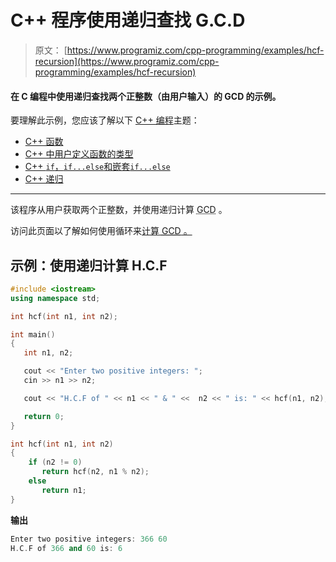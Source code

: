 # C++ 程序使用递归查找 G.C.D

> 原文： [https://www.programiz.com/cpp-programming/examples/hcf-recursion](https://www.programiz.com/cpp-programming/examples/hcf-recursion)

#### 在 C 编程中使用递归查找两个正整数（由用户输入）的 GCD 的示例。

要理解此示例，您应该了解以下 [C++ 编程](/cpp-programming "C++ tutorial")主题：

*   [C++ 函数](/cpp-programming/function)
*   [C++ 中用户定义函数的类型](/cpp-programming/user-defined-function-types)
*   [C++ `if`，`if...else`和嵌套`if...else`](/cpp-programming/if-else)
*   [C++ 递归](/cpp-programming/recursion)

* * *

该程序从用户获取两个正整数，并使用递归计算 <abbr title="Greatest Common Divisor">GCD</abbr> 。

访问此页面以了解如何使用循环来[计算 <abbr title="Greatest Common Divisor">GCD</abbr> 。](/cpp-programming/examples/hcf-gcd "C Example - GCD")

## 示例：使用递归计算 H.C.F

```cpp
#include <iostream>
using namespace std;

int hcf(int n1, int n2);

int main()
{
   int n1, n2;

   cout << "Enter two positive integers: ";
   cin >> n1 >> n2;

   cout << "H.C.F of " << n1 << " & " <<  n2 << " is: " << hcf(n1, n2);

   return 0;
}

int hcf(int n1, int n2)
{
    if (n2 != 0)
       return hcf(n2, n1 % n2);
    else 
       return n1;
} 
```

**输出**

```cpp
Enter two positive integers: 366 60
H.C.F of 366 and 60 is: 6
```